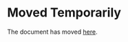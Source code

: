 Moved Temporarily
=================

The document has moved
[here](http://alohatallulah.blogspot.com/2016/12/la-question-des-femmes-dans-lespace.html).
